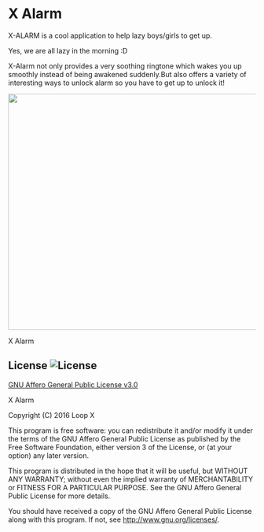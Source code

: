 # X Alarm

X-ALARM is a cool application to help lazy boys/girls to get up.
 
Yes, we are all lazy in the morning :D

X-Alarm not only provides a very soothing ringtone which wakes you up smoothly instead of being awakened suddenly.But also 
offers a variety of interesting ways to unlock alarm so you have to get up to unlock it!


<div align="center">
<img src="https://github.com/Loop-X/X-Alarm/blob/master/images/x-alarm-awesome.jpg"  width="680"  height="480" />
 </div>



X Alarm 


License ![License](https://img.shields.io/badge/license-AGPL%20v3.0-blue.svg)
--------

[GNU Affero General Public License v3.0](https://github.com/Loop-X/X-Alarm/blob/master/LICENSE.txt)

X Alarm 

Copyright (C) 2016  Loop X

This program is free software: you can redistribute it and/or modify
it under the terms of the GNU Affero General Public License as
published by the Free Software Foundation, either version 3 of the
License, or (at your option) any later version.

This program is distributed in the hope that it will be useful,
but WITHOUT ANY WARRANTY; without even the implied warranty of
MERCHANTABILITY or FITNESS FOR A PARTICULAR PURPOSE.  See the
GNU Affero General Public License for more details.

You should have received a copy of the GNU Affero General Public License
along with this program.  If not, see <http://www.gnu.org/licenses/>.


